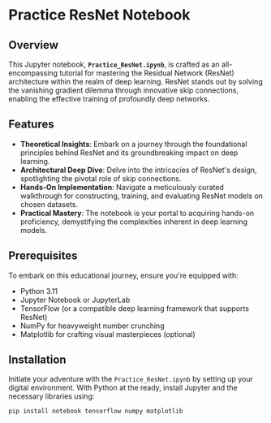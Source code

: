 # Practice ResNet Notebook

## Overview
This Jupyter notebook, **`Practice_ResNet.ipynb`**, is crafted as an all-encompassing tutorial for mastering the Residual Network (ResNet) architecture within the realm of deep learning. ResNet stands out by solving the vanishing gradient dilemma through innovative skip connections, enabling the effective training of profoundly deep networks.

## Features

- **Theoretical Insights**: Embark on a journey through the foundational principles behind ResNet and its groundbreaking impact on deep learning.
- **Architectural Deep Dive**: Delve into the intricacies of ResNet's design, spotlighting the pivotal role of skip connections.
- **Hands-On Implementation**: Navigate a meticulously curated walkthrough for constructing, training, and evaluating ResNet models on chosen datasets.
- **Practical Mastery**: The notebook is your portal to acquiring hands-on proficiency, demystifying the complexities inherent in deep learning models.

## Prerequisites

To embark on this educational journey, ensure you're equipped with:
- Python 3.11
- Jupyter Notebook or JupyterLab
- TensorFlow (or a compatible deep learning framework that supports ResNet)
- NumPy for heavyweight number crunching
- Matplotlib for crafting visual masterpieces (optional)

## Installation

Initiate your adventure with the `Practice_ResNet.ipynb` by setting up your digital environment. With Python at the ready, install Jupyter and the necessary libraries using:

```bash
pip install notebook tensorflow numpy matplotlib
